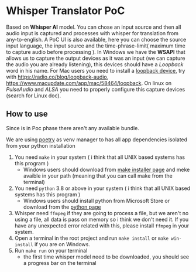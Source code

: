 # Whisper Translator PoC

Based on **Whisper AI** model. You can chose an input source and then all audio input is captured and processes with whisper for translation from any-to-english. A PoC UI is also available, here you can choose the source input language, the input source and the time-phrase-limit( maximum time to capture audio before processing ). In Windows we have the **WSAPI** that allows us to capture the output devices as it was an input (we can capture the audio you are already listening), this devices should have a *Loopback* word in his name. For Mac users you need to install a [loopback device](http://en.wikipedia.org/wiki/Loopback#Virtual_network_interface), try with https://radio.co/blog/loopback-audio, https://www.macupdate.com/app/mac/58464/loopback. On linux on *PulseAudio* and *ALSA* you need to properly configure this capture devices (search for Linux doc).


## How to use
Since is in Poc phase there aren't any available bundle.

We are using [poetry](https://python-poetry.org/) as venv manager to has all app dependencies isolated from your python installation

 1. You need `make` in your system ( i think that all UNIX based systems has this program )
    * Windows users should download from [make installer page](https://gnuwin32.sourceforge.net/packages/make.htm) and meke avaible in your path (meaning that you can call make from the terminal)
 2. You need `python` 3.8 or above in your system ( i think that all UNIX based systems has this program )
    * Windows users should install python from Microsoft Store or download from the [python page](https://www.python.org/downloads/)
 3. Whisper need `ffmpeg` if they are going to process a file, but we aren't no using a file, all data is pass on memory so i think we don't need it. If you have any unexpected error related with this, please install `ffmpeg` in your system.
 4. Open a terminal in the root project and run `make install` or `make win-install` if you are on Windows.
 5. Run `make run` on your terminal
    * the first time whisper model need to be downloaded, you should see a progress bar on the terminal